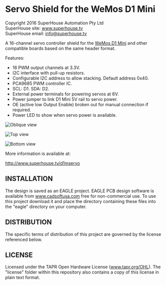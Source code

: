 Servo Shield for the WeMos D1 Mini
==================================

Copyright 2016 SuperHouse Automation Pty Ltd  
SuperHouse site:  www.superhouse.tv  
SuperHouse email: info@superhouse.tv  

A 16-channel servo controller shield for the [WeMos D1 Mini][1] 
and other compatible boards based on the same header format.

Features:

 * 16 PWM output channels at 3.3V.
 * I2C interface with pull-up resistors.
 * Configurable I2C address to allow stacking. Default address 0x40.
 * PCA9685 PWM controller IC.
 * SCL: D1. SDA: D2.
 * External power terminals for powering servos at 6V.
 * Power jumper to link D1 Mini 5V rail to servo power.
 * OE (active low Output Enable) broken out for manual connection if required.
 * Power LED to show when servo power is available.

![Oblique view](https://raw.githubusercontent.com/SuperHouse/D1MSERVO/master/images/D1MSERVO-oblique-v1_0.jpg)

![Top view](https://raw.githubusercontent.com/SuperHouse/D1MSERVO/master/images/D1MSERVO-top-v1_0.png)

![Bottom view](https://raw.githubusercontent.com/SuperHouse/D1MSERVO/master/images/D1MSERVO-bottom-v1_0.png)

More information is available at:

  http://www.superhouse.tv/d1mservo


INSTALLATION
------------
The design is saved as an EAGLE project. EAGLE PCB design software is
available from www.cadsoftusa.com free for non-commercial use. To use
this project download it and place the directory containing these files
into the "eagle" directory on your computer.


DISTRIBUTION
------------
The specific terms of distribution of this project are governed by the
license referenced below.


LICENSE
-------
Licensed under the TAPR Open Hardware License (www.tapr.org/OHL).
The "license" folder within this repository also contains a copy of
this license in plain text format.


[1]: http://www.wemos.cc/wiki/doku.php?id=en:d1_mini

